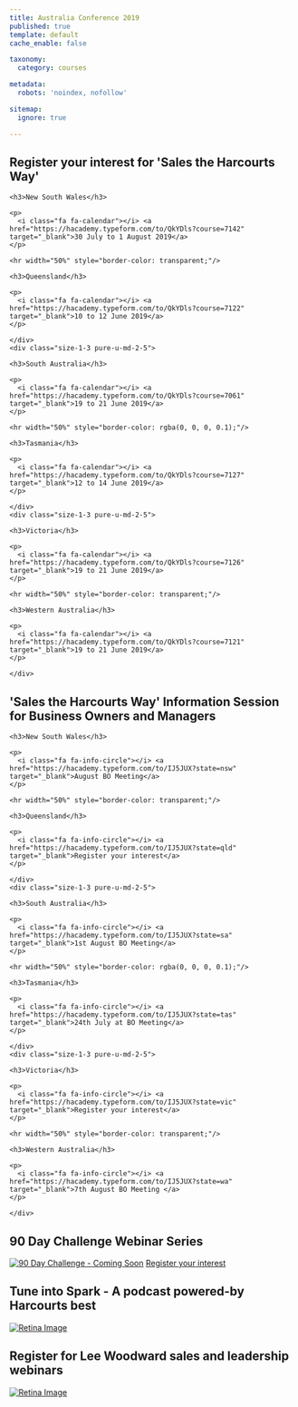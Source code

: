 ```yaml
---
title: Australia Conference 2019
published: true
template: default
cache_enable: false

taxonomy:
  category: courses

metadata:
  robots: 'noindex, nofollow'

sitemap:
  ignore: true

---
```


## Register your interest for 'Sales the Harcourts Way'

<div class="g-grid pure-g-r">
    <div class="size-1-3 pure-u-md-3-5">

    <h3>New South Wales</h3>
    
    <p>
      <i class="fa fa-calendar"></i> <a href="https://hacademy.typeform.com/to/QkYDls?course=7142" target="_blank">30 July to 1 August 2019</a>
    </p>

    <hr width="50%" style="border-color: transparent;"/>

    <h3>Queensland</h3>
    
    <p>
      <i class="fa fa-calendar"></i> <a href="https://hacademy.typeform.com/to/QkYDls?course=7122" target="_blank">10 to 12 June 2019</a>
    </p>
      
    </div>
    <div class="size-1-3 pure-u-md-2-5">
  
    <h3>South Australia</h3>
    
    <p>
      <i class="fa fa-calendar"></i> <a href="https://hacademy.typeform.com/to/QkYDls?course=7061" target="_blank">19 to 21 June 2019</a>
    </p>

    <hr width="50%" style="border-color: rgba(0, 0, 0, 0.1);"/>

    <h3>Tasmania</h3>
    
    <p>
      <i class="fa fa-calendar"></i> <a href="https://hacademy.typeform.com/to/QkYDls?course=7127" target="_blank">12 to 14 June 2019</a>
    </p>
  
    </div>
    <div class="size-1-3 pure-u-md-2-5">
  
    <h3>Victoria</h3>
    
    <p>
      <i class="fa fa-calendar"></i> <a href="https://hacademy.typeform.com/to/QkYDls?course=7126" target="_blank">19 to 21 June 2019</a>
    </p>
  
    <hr width="50%" style="border-color: transparent;"/>

    <h3>Western Australia</h3>
    
    <p>
      <i class="fa fa-calendar"></i> <a href="https://hacademy.typeform.com/to/QkYDls?course=7121" target="_blank">19 to 21 June 2019</a>
    </p>

    </div>
  </div>

## 'Sales the Harcourts Way' Information Session for Business Owners and Managers

<div class="g-grid pure-g-r">
    <div class="size-1-3 pure-u-md-3-5">

    <h3>New South Wales</h3>
    
    <p>
      <i class="fa fa-info-circle"></i> <a href="https://hacademy.typeform.com/to/IJ5JUX?state=nsw" target="_blank">August BO Meeting</a>
    </p>

    <hr width="50%" style="border-color: transparent;"/>

    <h3>Queensland</h3>
    
    <p>
      <i class="fa fa-info-circle"></i> <a href="https://hacademy.typeform.com/to/IJ5JUX?state=qld" target="_blank">Register your interest</a>
    </p>
      
    </div>
    <div class="size-1-3 pure-u-md-2-5">
  
    <h3>South Australia</h3>
    
    <p>
      <i class="fa fa-info-circle"></i> <a href="https://hacademy.typeform.com/to/IJ5JUX?state=sa" target="_blank">1st August BO Meeting</a>
    </p>

    <hr width="50%" style="border-color: rgba(0, 0, 0, 0.1);"/>

    <h3>Tasmania</h3>
    
    <p>
      <i class="fa fa-info-circle"></i> <a href="https://hacademy.typeform.com/to/IJ5JUX?state=tas" target="_blank">24th July at BO Meeting</a>
    </p>
  
    </div>
    <div class="size-1-3 pure-u-md-2-5">
  
    <h3>Victoria</h3>
    
    <p>
      <i class="fa fa-info-circle"></i> <a href="https://hacademy.typeform.com/to/IJ5JUX?state=vic" target="_blank">Register your interest</a>
    </p>
  
    <hr width="50%" style="border-color: transparent;"/>

    <h3>Western Australia</h3>
    
    <p>
      <i class="fa fa-info-circle"></i> <a href="https://hacademy.typeform.com/to/IJ5JUX?state=wa" target="_blank">7th August BO Meeting </a>
    </p>

    </div>
  </div>

## 90 Day Challenge Webinar Series

[![90 Day Challenge - Coming Soon](90-day-challenge_banner.jpg?sizes=90vw)](https://hacademy.typeform.com/to/oS5qJz)
<i class="fa fa-info-circle"></i> [Register your interest](https://hacademy.typeform.com/to/oS5qJz)

## Tune into Spark - A podcast powered-by Harcourts best

[![Retina Image](spark-podcast_banner.jpg?sizes=90vw)](https://anchor.fm/academy)

## Register for Lee Woodward sales and leadership webinars

[![Retina Image](challenge-accepted.png?sizes=90vw)](/landing/webinars)


